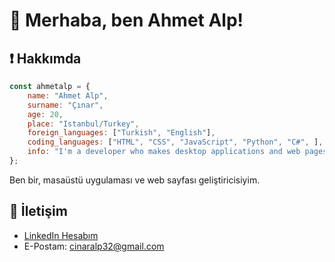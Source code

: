 # 👋 Merhaba, ben Ahmet Alp!

## ❗ Hakkımda
```js
const ahmetalp = {
    name: "Ahmet Alp",
    surname: "Çınar",
    age: 20,
    place: "Istanbul/Turkey",
    foreign_languages: ["Turkish", "English"],
    coding_languages: ["HTML", "CSS", "JavaScript", "Python", "C#", ],
    info: "I'm a developer who makes desktop applications and web pages.",
};
```
Ben bir, masaüstü uygulaması ve web sayfası geliştiricisiyim.

## 📧 İletişim
- [LinkedIn Hesabım](https://www.linkedin.com/in/ahmetalpcinar)
- E-Postam: cinaralp32@gmail.com
